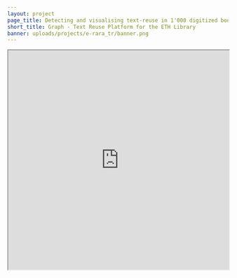 ```yaml
---
layout: project
page_title: Detecting and visualising text-reuse in 1'000 digitized books
short_title: Graph - Text Reuse Platform for the ETH Library
banner: uploads/projects/e-rara_tr/banner.png
---
```


<iframe width="100%" height="500px"
    src="https://www.youtube.com/embed/YK8_C4V9Y0A">
</iframe>
